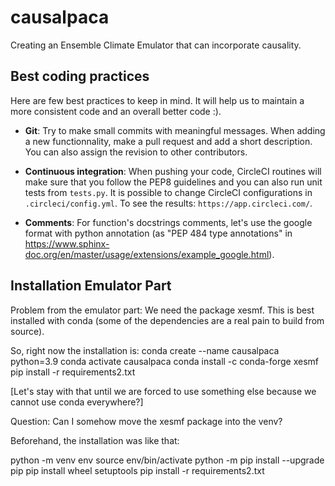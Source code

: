 # causalpaca
Creating an Ensemble Climate Emulator that can incorporate causality.

## Best coding practices
Here are few best practices to keep in mind. It will help us to maintain a more consistent code and an overall better code :).

- __Git__: Try to make small commits with meaningful messages. When adding a new functionnality, make a pull request and add a short description. You can also assign the revision to other contributors.

- __Continuous integration__: When pushing your code, CircleCI routines will make sure that you follow the PEP8 guidelines and you can also run unit tests from `tests.py`. It is possible to change CircleCI configurations in `.circleci/config.yml`. To see the results: `https://app.circleci.com/`.

- __Comments__: For function's docstrings comments, let's use the google format with python annotation (as "PEP 484 type annotations" in https://www.sphinx-doc.org/en/master/usage/extensions/example_google.html).

## Installation Emulator Part

Problem from the emulator part: We need the package xesmf. This is best installed
with conda (some of the dependencies are a real pain to build from source).

So, right now the installation is:
  conda create --name causalpaca python=3.9
  conda activate causalpaca
  conda install -c conda-forge xesmf
  pip install -r requirements2.txt

[Let's stay with that until we are forced to use something else because we cannot use conda everywhere?]

Question: Can I somehow move the xesmf package into the venv?

Beforehand, the installation was like that:

python -m venv env
source env/bin/activate
python -m pip install --upgrade pip
pip install wheel setuptools
pip install -r requirements2.txt

